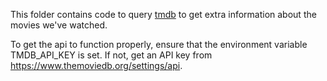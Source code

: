 
This folder contains code to query [tmdb](https://developer.themoviedb.org/docs/getting-started) to get extra information about the movies we've watched.

To get the api to function properly, ensure that the environment variable TMDB_API_KEY is set. If not, get an API key from https://www.themoviedb.org/settings/api.